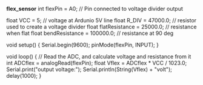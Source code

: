 **flex_sensor**
int flexPin = A0;      // Pin connected to voltage divider output

float VCC = 5;      // voltage at Ardunio 5V line
float R_DIV = 47000.0;  // resistor used to create a voltage divider
float flatResistance = 25000.0; // resistance when flat
float bendResistance = 100000.0;  // resistance at 90 deg

void setup() {
  Serial.begin(9600);
  pinMode(flexPin, INPUT);
}

void loop() {
  // Read the ADC, and calculate voltage and resistance from it
  int ADCflex = analogRead(flexPin);
  float Vflex = ADCflex * VCC / 1023.0;
    Serial.print("output voltage:");
    Serial.println(String(Vflex) + "volt");
  delay(1000);
}
